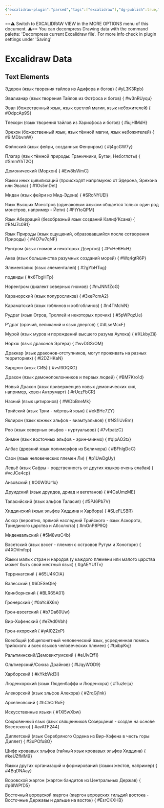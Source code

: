 ```yaml
---
{"excalidraw-plugin":"parsed","tags":["excalidraw"],"dg-publish":true,"permalink":"/excalidraw/yazyki-i-ih-proishozhdenie/","dgPassFrontmatter":true}
---
```


==⚠  Switch to EXCALIDRAW VIEW in the MORE OPTIONS menu of this document. ⚠== You can decompress Drawing data with the command palette: 'Decompress current Excalidraw file'. For more info check in plugin settings under 'Saving'


# Excalidraw Data

## Text Elements
Эдерон 
(язык творения тайлов из Адифора и богов)
{ #yL3K3Rpb}


Эвалианар (язык творения Тайлов из Фотфоса и богов)
{ #w3nRUyqu}


Эвал (божественный язык, язык светлой магии, язык небожителей)
{ #OdpcAp9S}


Тлехорн (язык творения тайлов из Харисфоса и богов)
{ #iujHIMdH}


Эрехон (божественный язык, язык тёмной магии, язык небожителей)
{ #9IMDbvmW}


Фэйнский (язык фейри, созданных Фенриром)
{ #j4gcGW7y}


Плэгар (язык тёмной природы: Граничники, Бугаи, Небоглоты)
{ #SmmYhT2O}


Демонический (Морхон)
{ #Ew8lsWmC}


Языки иных цивилизаций (происходят напрямуюю от Эдерона, Эрехона или Эвала)
{ #1Os5mDet}


Мидан (язык фейри из Мид-Эдена)
{ #SRoNYUEI}


Язык Высших Монстров (одинаковым языком общается только один род монстров, например - Йети)
{ #FtYtoQPM}


Язык Аберраций (безобразный язык созданий Калиф'Ксана)
{ #BNJ7c0B1}


Язык Природы (язык ощущений, образовавшийся после сотворения Природы)
{ #4O7w7qNF}


Рунгром (язык гномов и некоторых Двергов)
{ #PcHe6HcH}


Аква (язык большинства разумных созданий морей)
{ #Wq4gtR6P}


Элементалис (язык элементалей)
{ #2gYbHTug}


подвиды
{ #x6TbgHTp}


Норенгром (диалект северных гномов)
{ #mJNN1ZoG}


Каранорский (язык полуросликов)
{ #3xePcmA2}


Караматский (язык гоблинов и хобгоблинов)
{ #n4TMchiN}


Рудраг (язык Огров, Троллей и некоторых прочих)
{ #5pWPqzUe}


Р'драг (орочий, великаний и язык двергов)
{ #dLseMcxF}


Мурой (язык муров и порождений высшего разума Аулока)
{ #XLkbyZii}


Норхш (язык драконов Эргера)
{ #wvDGSrOM}


Драккар (язык драконов-отступников, могут проживать на разных территориях)
{ #l2DZHKaN}


Зарцрон (язык СИБ)
{ #vsRIOQXG}


Драхон (язык демонопоклонников и первых людей)
{ #BM7Kro1d}


Новый Драхон (язык приверженцев новых демонических сил, например, ковен Антрумарт)
{ #rUezFbCR}


Назний (язык цитиронов)
{ #WDbBneMk}


Трийский (язык Трии - мёртвый язык)
{ #ekBHc7ZY}


Яклирон (язык южных эльфов - виамтуальвов)
{ #NS1iUvBm}


Рео (язык северных эльфов - нуртуальвов)
{ #7vfpatzC}


Энмин (язык восточных эльфов - эрин-минмо)
{ #qIpAO3tx}


Албас (древний язык полиморфов из Белимора)
{ #BFhlgDcC}


Саон (язык человеческих племен Ли)
{ #p1UwDgUy}


Левьё (язык Сафры - родственность от других языков очень слабая)
{ #vcJCe4cp}


Аизовский
{ #O0W0Ur1x}


Друидский (язык друидов, дриад и вегетанов)
{ #4CaUmzME}


Таласийский (язык эльфов Таласия)
{ #5PJ6Pb7V}


Хиддинский (язык эльфов Хиддина и Харбора)
{ #SLeFLSBR}


Аскор (вероятно, прямой наследний Трийского - язык Аскорота, Триединого царства и Абсолюта)
{ #mOnP8P9Q}


Миденвальский
{ #5M8wsC4b}


Вэсетский (язык вэсет - племен с островов Рутум и Хоноторн)
{ #4XOVmfcp}


Языки малых стран и народов (у каждого племени или малого царства может быть свой местный язык)
{ #gAEYUfTv}


Терринатский
{ #65U4KOlA}


Вэлесский
{ #6DESeQle}


Квинборнский
{ #BLR65A01}


Гронерский
{ #0aYc9X6n}


Грон-вэсетский
{ #b7Da60Uw}


Вир-Хофенский
{ #e7Ad0Vbh}


Грон-ихорский
{ #yAI022xP}


Всеобщий (общепонятный человеческий язык, усредненная помесь трийского и всех языков человеческих племен)
{ #tpibpKvj}


Ральтминский/Демовиктумский
{ #eUlvEff1}


Ольтмерский/Союза Драйнов)
{ #IJqyWOD9}


Харборский
{ #kYkbWd3I}


Люденкорский (язык Люденбаффа и Люденкора)
{ #Tuzleiju}


Алекорский (язык эльфов Алекора)
{ #ZrqGj1nk}


Аркелновский
{ #hChCrRoE}


Искусственные языки
{ #1Xl5wXbw}


Сокровенный язык (язык священников Созерцания - создан на основе Вэсетского)
{ #avATF244}


Диплетский (язык Серебряного Ордена из Вир-Хофена в честь горы Диплет)
{ #3oPOfo8O}


Шифр кровавых эльфов (тайный язык кровавых эльфов Хиддина)
{ #keUZfMM9}


Языки других организаций и формирований (языки жестов, например)
{ #4BqDNAay}


Воровской жаргон (жаргон бандитов из Центральных Держав)
{ #p6lWPfD5}


Восточный воровской жаргон (жаргон воровских гильдий востока - Восточные Державы и дальше на восток)
{ #EsrCKXHB}


